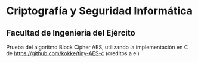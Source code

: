 # Criptografía y Seguridad Informática
## Facultad de Ingeniería del Ejército

Prueba del algoritmo Block Cipher AES, utilizando la implementación en C de https://github.com/kokke/tiny-AES-c (creditos a el)
